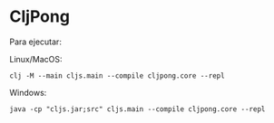 # CljPong

Para ejecutar:

Linux/MacOS:

```
clj -M --main cljs.main --compile cljpong.core --repl
```

Windows:

```
java -cp "cljs.jar;src" cljs.main --compile cljpong.core --repl
```
